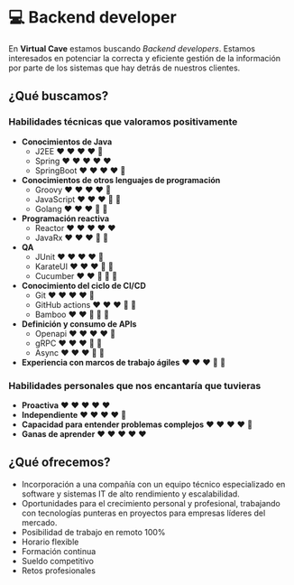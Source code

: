 
# :computer: Backend developer

En **Virtual Cave** estamos buscando *Backend developers*. Estamos interesados en potenciar la correcta y eficiente gestión de la información por parte de los sistemas que hay detrás de nuestros clientes.

## ¿Qué buscamos?

### Habilidades técnicas que valoramos positivamente

- **Conocimientos de Java**
  - J2EE :heart: :heart: :heart: :heart: :blue_heart:
  - Spring :heart: :heart: :heart: :heart: :heart:
  - SpringBoot :heart: :heart: :heart: :heart: :blue_heart:
- **Conocimientos de otros lenguajes de programación**
  - Groovy :heart: :heart: :heart: :heart: :blue_heart:
  - JavaScript :heart: :heart: :heart: :blue_heart: :blue_heart:
  - Golang :heart: :heart: :heart: :blue_heart: :blue_heart:
- **Programación reactiva**
  - Reactor :heart: :heart: :heart: :heart: :heart:
  - JavaRx :heart: :heart: :heart: :blue_heart: :blue_heart:
- **QA** 
  - JUnit :heart: :heart: :heart: :heart: :blue_heart:
  - KarateUI :heart: :heart: :heart: :blue_heart: :blue_heart:
  - Cucumber :heart: :heart: :blue_heart: :blue_heart: :blue_heart:
- **Conocimiento del ciclo de CI/CD**
  - Git :heart: :heart: :heart: :heart: :blue_heart:  
  - GitHub actions :heart: :heart: :heart: :blue_heart: :blue_heart:  
  - Bamboo :heart: :heart: :blue_heart: :blue_heart: :blue_heart:
- **Definición y consumo de APIs**
  - Openapi :heart: :heart: :heart: :heart: :blue_heart:
  - gRPC :heart: :heart: :heart: :blue_heart: :blue_heart:
  - Async :heart: :heart: :heart: :blue_heart: :blue_heart:
- **Experiencia con marcos de trabajo ágiles** :heart: :heart: :heart: :blue_heart: :blue_heart:

### Habilidades personales que nos encantaría que tuvieras
- **Proactiva** :heart: :heart: :heart: :heart: :heart:
- **Independiente** :heart: :heart: :heart: :heart: :blue_heart:
- **Capacidad para entender problemas complejos** :heart: :heart: :heart: :heart: :blue_heart:
- **Ganas de aprender** :heart: :heart: :heart: :heart: :heart:

## ¿Qué ofrecemos?

- Incorporación a una compañía con un equipo técnico especializado en software y sistemas IT de alto rendimiento y escalabilidad.
- Oportunidades para el crecimiento personal y profesional, trabajando con tecnologías punteras en proyectos para empresas líderes del mercado.
- Posibilidad de trabajo en remoto 100%
- Horario flexible
- Formación continua
- Sueldo competitivo
- Retos profesionales